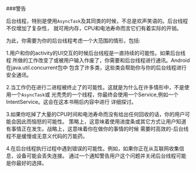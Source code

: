 ###警告

后台线程，特别是使用`AsyncTask`及其同类的时候，不总是欢声笑语的。后台线程不仅增加了复杂性，
就可用内存，CPU和电池寿命而言它们有着实际的开销。

为此，你需要为你的后台线程考虑一个大范围的情形，包括:

1.用户和你的activity的UI交互的时候后台线程是一直持续的可能性。如果后台线程
所做的工作改变了或被用户输入作废了，你需要和后台线程进行通讯。Android在java.util.concurrent包中
包含了许多类，这些类会帮助你与你的后台线程进行安全通讯。

2.当工作仍在进行二进程被终止了的可能性。这就是为什么在许多情形中，不是使用一个`AsyncTask`或
光秃秃的一个线程，你最终会使用一个Service,例如一个IntentService。这会在这本书稍后内容中进行
详细探讨。

3.如果你吃掉了大量的CPU时间和电池寿命而没有给出任何回收的话，你的用户可能会因此而恼怒的可能性。
策略上，这意味着使用进度条或其它方式让用户知道有事情正在发生。战略上，这意味着你在做你的事情的时候
需要时高效的-后台线程不是缓慢或无意义代码的万能药。

4.在后台线程执行过程中遇到错误的可能性。例如，如果你正在从互联网收集信息，设备可能会丢失连接。
通过一个通知警告用户这个问题并关闭后台线程可能是你最好的选择。
